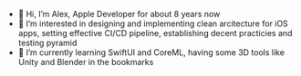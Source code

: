 - 👋 Hi, I’m Alex, Apple Developer for about 8 years now 
- 👀 I’m interested in designing and implementing clean arcitecture for iOS apps, setting effective CI/CD pipeline, establishing decent practicies and testing pyramid
- 🌱 I’m currently learning SwiftUI and CoreML, having some 3D tools like Unity and Blender in the bookmarks

<!---
a-apple/a-apple is a ✨ special ✨ repository because its `README.md` (this file) appears on your GitHub profile.
You can click the Preview link to take a look at your changes.
--->
